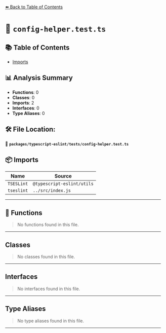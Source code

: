 [⬅️ Back to Table of Contents](../../../index.md)

# 📄 `config-helper.test.ts`

## 📚 Table of Contents

- [Imports](#imports)

## 📊 Analysis Summary

- **Functions**: 0
- **Classes**: 0
- **Imports**: 2
- **Interfaces**: 0
- **Type Aliases**: 0

## 🛠️ File Location:
📂 **`packages/typescript-eslint/tests/config-helper.test.ts`**

## 📦 Imports

| Name | Source |
|------|--------|
| `TSESLint` | `@typescript-eslint/utils` |
| `tseslint` | `../src/index.js` |


---

## 🔧 Functions

> No functions found in this file.


---

## Classes

> No classes found in this file.


---

## Interfaces

> No interfaces found in this file.


---

## Type Aliases

> No type aliases found in this file.


---